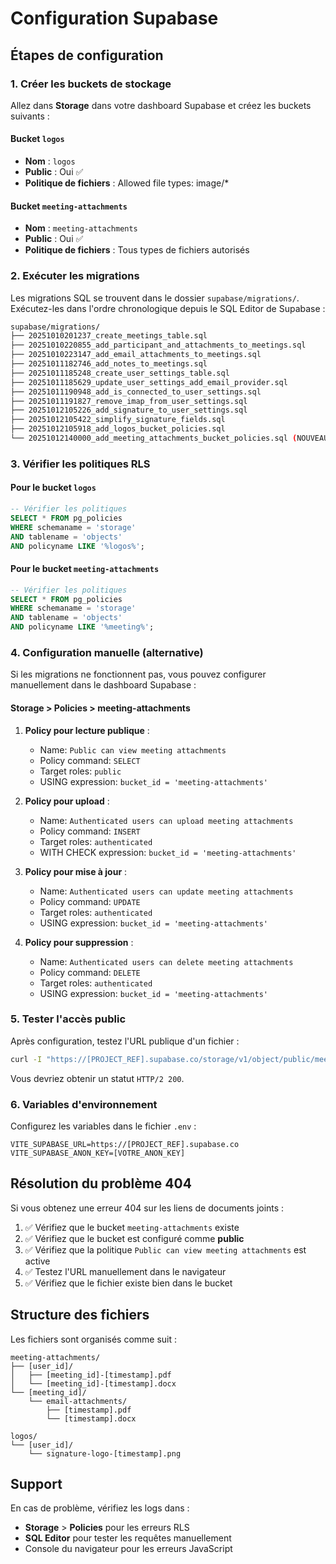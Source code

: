 # Configuration Supabase

## Étapes de configuration

### 1. Créer les buckets de stockage

Allez dans **Storage** dans votre dashboard Supabase et créez les buckets suivants :

#### Bucket `logos`
- **Nom** : `logos`
- **Public** : Oui ✅
- **Politique de fichiers** : Allowed file types: image/*

#### Bucket `meeting-attachments`
- **Nom** : `meeting-attachments`
- **Public** : Oui ✅
- **Politique de fichiers** : Tous types de fichiers autorisés

### 2. Exécuter les migrations

Les migrations SQL se trouvent dans le dossier `supabase/migrations/`. Exécutez-les dans l'ordre chronologique depuis le SQL Editor de Supabase :

```bash
supabase/migrations/
├── 20251010201237_create_meetings_table.sql
├── 20251010220855_add_participant_and_attachments_to_meetings.sql
├── 20251010223147_add_email_attachments_to_meetings.sql
├── 20251011182746_add_notes_to_meetings.sql
├── 20251011185248_create_user_settings_table.sql
├── 20251011185629_update_user_settings_add_email_provider.sql
├── 20251011190948_add_is_connected_to_user_settings.sql
├── 20251011191827_remove_imap_from_user_settings.sql
├── 20251012105226_add_signature_to_user_settings.sql
├── 20251012105422_simplify_signature_fields.sql
├── 20251012105918_add_logos_bucket_policies.sql
└── 20251012140000_add_meeting_attachments_bucket_policies.sql (NOUVEAU)
```

### 3. Vérifier les politiques RLS

#### Pour le bucket `logos`

```sql
-- Vérifier les politiques
SELECT * FROM pg_policies 
WHERE schemaname = 'storage' 
AND tablename = 'objects' 
AND policyname LIKE '%logos%';
```

#### Pour le bucket `meeting-attachments`

```sql
-- Vérifier les politiques
SELECT * FROM pg_policies 
WHERE schemaname = 'storage' 
AND tablename = 'objects' 
AND policyname LIKE '%meeting%';
```

### 4. Configuration manuelle (alternative)

Si les migrations ne fonctionnent pas, vous pouvez configurer manuellement dans le dashboard Supabase :

#### Storage > Policies > meeting-attachments

1. **Policy pour lecture publique** :
   - Name: `Public can view meeting attachments`
   - Policy command: `SELECT`
   - Target roles: `public`
   - USING expression: `bucket_id = 'meeting-attachments'`

2. **Policy pour upload** :
   - Name: `Authenticated users can upload meeting attachments`
   - Policy command: `INSERT`
   - Target roles: `authenticated`
   - WITH CHECK expression: `bucket_id = 'meeting-attachments'`

3. **Policy pour mise à jour** :
   - Name: `Authenticated users can update meeting attachments`
   - Policy command: `UPDATE`
   - Target roles: `authenticated`
   - USING expression: `bucket_id = 'meeting-attachments'`

4. **Policy pour suppression** :
   - Name: `Authenticated users can delete meeting attachments`
   - Policy command: `DELETE`
   - Target roles: `authenticated`
   - USING expression: `bucket_id = 'meeting-attachments'`

### 5. Tester l'accès public

Après configuration, testez l'URL publique d'un fichier :

```bash
curl -I "https://[PROJECT_REF].supabase.co/storage/v1/object/public/meeting-attachments/[FILE_PATH]"
```

Vous devriez obtenir un statut `HTTP/2 200`.

### 6. Variables d'environnement

Configurez les variables dans le fichier `.env` :

```env
VITE_SUPABASE_URL=https://[PROJECT_REF].supabase.co
VITE_SUPABASE_ANON_KEY=[VOTRE_ANON_KEY]
```

## Résolution du problème 404

Si vous obtenez une erreur 404 sur les liens de documents joints :

1. ✅ Vérifiez que le bucket `meeting-attachments` existe
2. ✅ Vérifiez que le bucket est configuré comme **public**
3. ✅ Vérifiez que la politique `Public can view meeting attachments` est active
4. ✅ Testez l'URL manuellement dans le navigateur
5. ✅ Vérifiez que le fichier existe bien dans le bucket

## Structure des fichiers

Les fichiers sont organisés comme suit :

```
meeting-attachments/
├── [user_id]/
│   ├── [meeting_id]-[timestamp].pdf
│   └── [meeting_id]-[timestamp].docx
└── [meeting_id]/
    └── email-attachments/
        ├── [timestamp].pdf
        └── [timestamp].docx

logos/
└── [user_id]/
    └── signature-logo-[timestamp].png
```

## Support

En cas de problème, vérifiez les logs dans :
- **Storage** > **Policies** pour les erreurs RLS
- **SQL Editor** pour tester les requêtes manuellement
- Console du navigateur pour les erreurs JavaScript

